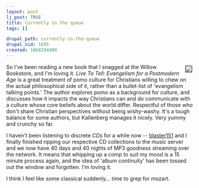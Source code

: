 ```yaml
--- 
layout: post
lj_post: TRUE
title: Currently in the queue
tags: []

drupal_path: currently-in-the-queue
drupal_nid: 1695
created: 1068294480
---
```

<a href="http://www.amazon.com/exec/obidos/tg/detail/-/1587430509/qid=1068315696/sr=1-2/ref=sr_1_2/103-5156063-9551806?v=glance&s=books" target="_blank"><img src="http://images.amazon.com/images/P/1587430509.01._PE20_PI_SCMZZZZZZZ_.jpg" hspace="5" vspace="5" align="right" border="1"></a>So I've been reading a new book that I snagged at the Willow Bookstore, and I'm loving it. <i>Live To Tell: Evangelism for a Postmodern Age</i> is a great treatment of pomo culture for Christians willing to chew on the actual philosophical side of it, rather than a bullet-list of 'evangelism talking points.' The author explores pomo as a background for culture, and discusses how it impacts the way Christians can and do communicate with a culture whose core beliefs about the world differ. Respectful of those who don't share Christian perspectives without being wishy-washy. It's a tough balance for some authors, but Kallenberg manages it nicely. Very yummy and crunchy so far.

I haven't been listening to discrete <i>CDs</i> for a while now -- <a href="http://blaster151.livejournal.com">blaster151</a> and I finally finished ripping our respective CD collections to the music server and we now have 40 days and 40 nights of MP3 goodness streaming over the network. It means that whipping up a comp to suit my mood is a 15 minute process again, and the idea of 'album continuity' has been tossed out the window and forgotten. I'm loving it.

I think I feel like some classical suddenly... time to grep for mozart.
